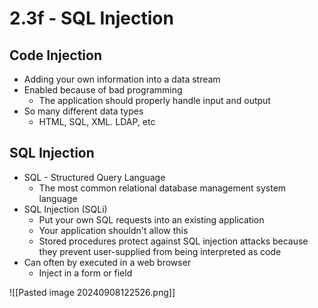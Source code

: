 # 2.3f - SQL Injection
## Code Injection
- Adding your own information into a data stream
- Enabled because of bad programming
	- The application should properly handle input and output
- So many different data types
	- HTML, SQL, XML. LDAP, etc
## SQL Injection
- SQL - Structured Query Language
	- The most common relational database management system language
- SQL Injection (SQLi)
	- Put your own SQL requests into an existing application
	- Your application shouldn't allow this
	- Stored procedures protect against SQL injection attacks because they prevent user-supplied from being interpreted as code
- Can often by executed in a web browser
	- Inject in a form or field

![[Pasted image 20240908122526.png]]